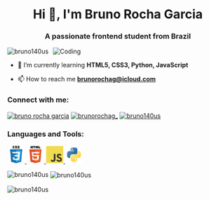 <h1 align="center">Hi 👋, I'm Bruno Rocha Garcia</h1>
<h3 align="center">A passionate frontend student from Brazil</h3>
<img align="right" alt="Coding" width="400" src="https://i.giphy.com/media/26tn33aiTi1jkl6H6/giphy.webp">

<p align="left"> <img src="https://komarev.com/ghpvc/?username=bruno140us&label=Profile%20views&color=0e75b6&style=flat" alt="bruno140us" /> </p>

- 🌱 I’m currently learning **HTML5, CSS3, Python, JavaScript**

- 📫 How to reach me **brunorochag@icloud.com**

<h3 align="left">Connect with me:</h3>
<p align="left">
<a href="https://linkedin.com/in/bruno rocha garcia" target="blank"><img align="center" src="https://raw.githubusercontent.com/rahuldkjain/github-profile-readme-generator/master/src/images/icons/Social/linked-in-alt.svg" alt="bruno rocha garcia" height="30" width="40" /></a>
<a href="https://instagram.com/brunorochag_" target="blank"><img align="center" src="https://raw.githubusercontent.com/rahuldkjain/github-profile-readme-generator/master/src/images/icons/Social/instagram.svg" alt="brunorochag_" height="30" width="40" /></a>
<a href="https://www.youtube.com/c/bruno140us" target="blank"><img align="center" src="https://raw.githubusercontent.com/rahuldkjain/github-profile-readme-generator/master/src/images/icons/Social/youtube.svg" alt="bruno140us" height="30" width="40" /></a>
</p>

<h3 align="left">Languages and Tools:</h3>
<p align="left"> <a href="https://www.w3schools.com/css/" target="_blank" rel="noreferrer"> <img src="https://raw.githubusercontent.com/devicons/devicon/master/icons/css3/css3-original-wordmark.svg" alt="css3" width="40" height="40"/> </a> <a href="https://www.w3.org/html/" target="_blank" rel="noreferrer"> <img src="https://raw.githubusercontent.com/devicons/devicon/master/icons/html5/html5-original-wordmark.svg" alt="html5" width="40" height="40"/> </a> <a href="https://developer.mozilla.org/en-US/docs/Web/JavaScript" target="_blank" rel="noreferrer"> <img src="https://raw.githubusercontent.com/devicons/devicon/master/icons/javascript/javascript-original.svg" alt="javascript" width="40" height="40"/> </a> <a href="https://www.python.org" target="_blank" rel="noreferrer"> <img src="https://raw.githubusercontent.com/devicons/devicon/master/icons/python/python-original.svg" alt="python" width="40" height="40"/> </a> </p>

<p><img align="left" src="https://github-readme-stats.vercel.app/api/top-langs?username=bruno140us&show_icons=true&locale=en&layout=compact" alt="bruno140us" /></p>

<p>&nbsp;<img align="center" src="https://github-readme-stats.vercel.app/api?username=bruno140us&show_icons=true&locale=en" alt="bruno140us" /></p>

<p><img align="center" src="https://github-readme-streak-stats.herokuapp.com/?user=bruno140us&" alt="bruno140us" /></p>

